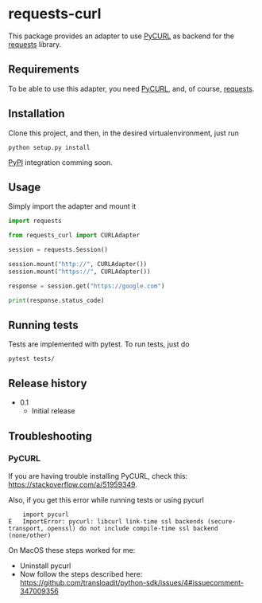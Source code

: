 # requests-curl

This package provides an adapter to use [PyCURL](http://pycurl.io) as backend for the [requests](http://docs.python-requests.org/en/master/) library.

## Requirements

To be able to use this adapter, you need [PyCURL](http://pycurl.io), and, of course, [requests](http://docs.python-requests.org/en/master/).

## Installation

Clone this project, and then, in the desired virtualenvironment, just run

    python setup.py install

[PyPI](https://pypi.org) integration comming soon.

## Usage

Simply import the adapter and mount it

```python
import requests

from requests_curl import CURLAdapter

session = requests.Session()

session.mount("http://", CURLAdapter())
session.mount("https://", CURLAdapter())

response = session.get("https://google.com")

print(response.status_code)
```

## Running tests

Tests are implemented with pytest. To run tests, just do

    pytest tests/

## Release history

 * 0.1
   * Initial release

## Troubleshooting

### PyCURL
If you are having trouble installing PyCURL, check this: https://stackoverflow.com/a/51959349.

Also, if you get this error while running tests or using pycurl

```
    import pycurl
E   ImportError: pycurl: libcurl link-time ssl backends (secure-transport, openssl) do not include compile-time ssl backend (none/other)
```

On MacOS these steps worked for me:
 * Uninstall pycurl
 * Now follow the steps described here: https://github.com/transloadit/python-sdk/issues/4#issuecomment-347009356
